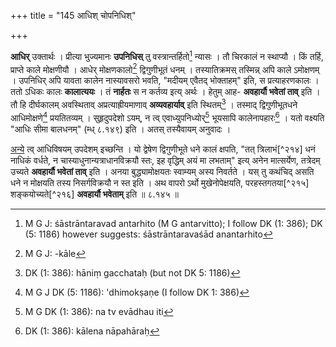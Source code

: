 +++
title = "145 आधिश् चोपनिधिश्"

+++

**आधिर्** उक्तार्थः । प्रीत्या भुज्यमानः **उपनिधिस्** तु वस्त्रान्तर्हितो[^२०८] न्यासः । तौ चिरकालं न स्थाप्यौ । किं तर्हि, प्राप्ते काले मोक्षणीयौ । आधेर् मोक्षणकालो[^२०९] द्विगुणीभूतं धनम् । तस्यातिक्रमस् तस्मिन्न् अपि काले ऽमोक्षणम् । उपनिधिर् अपि यावता कालेन नास्यावसरो भवति, "मदीयम् एवैतद् भोक्ताहम्" इति, स प्रत्याहरणकालः । ततो ऽधिकः कालः **कालात्ययः** । तं **नार्हतः** स न कर्तव्य इत्य् अर्थः । हेतुम् आह- **अवहार्यौ भवेतां ताव्** इति । तौ हि दीर्घकालम् अवस्थिताव् अप्रत्याह्रीयमाणाव् **अव्यवहार्याव्** इति स्थितम्[^२१०] । तस्माद् द्विगुणीभूतधने आधिमोक्षणे[^२११] प्रयतितव्यम् । सुहृदुपदेशो ऽयम्, न त्व् एवाध्युपनिध्योर्[^२१२] भूयसापि कालेनापहारः[^२१३] । यतो वक्ष्यति "आधिः सीमा बालधनम्" (म्ध् ८.१४९) इति । अतस् तस्यैवायम् अनुवादः ।


[^२१३]:
     DK (1: 386): kālena nāpahāraḥ


[^२१२]:
     M G DK (1: 386): na tv evādhau iti 


[^२११]:
     M G J DK (5: 1186): 'dhimokṣaṇe (I follow DK 1: 386)


[^२१०]:
     DK (1: 386): hāniṃ gacchataḥ (but not DK 5: 1186)


[^२०९]:
     M G J: -kāle


[^२०८]:
     M G J: śāstrāntaravad antarhito (M G antarvitto); I follow DK (1: 386); DK (5: 1186) however suggests: śāstrāntaravaśād anantarhito

<u>अन्ये</u> त्व् आधिविषयम् उपदेशम् इच्छन्ति । यो द्वेषेण द्विगुणीभूते धने कालं क्षपति, "तत् त्रिलाभं[^२१४] धनं नाधिकं वर्धते, न चास्याधुनान्यत्राधानविक्रयौ स्तः, इह वृद्धिम् अयं मा लभताम्" इत्य् अनेन मात्सर्येण, तत्रेदम् उच्यते **अवहार्यौ भवेतां ताव्** इति । अनया बुद्ध्यामोक्षयतः स्वाम्यम् अस्य निवर्तते । यस् तु कथंचिद् असति धने न मोक्षयति तस्य निसर्गविक्रयौ न स्त इति । अथ वापरो ऽर्थो मुखेनोपेक्षयति, परहस्तगतया[^२१५] शङ्कयोच्यते[^२१६] **अवहार्यौ भवेताम्** इति ॥ ८.१४५ ॥
